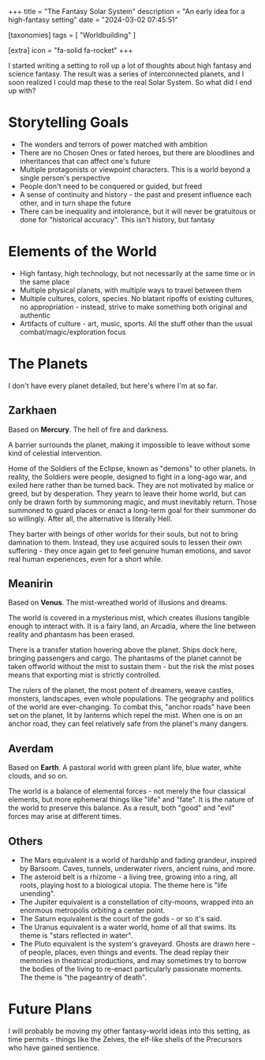 +++
title = "The Fantasy Solar System"
description = "An early idea for a high-fantasy setting"
date = "2024-03-02 07:45:51"

[taxonomies]
tags = [ "Worldbuilding" ]

[extra]
icon = "fa-solid fa-rocket"
+++

I started writing a setting to roll up a lot of thoughts about high fantasy and science fantasy.
The result was a series of interconnected planets, and I soon realized I could map these to the real Solar System.
So what did I end up with?

<!-- more -->

# Storytelling Goals

- The wonders and terrors of power matched with ambition
- There are no Chosen Ones or fated heroes, but there are bloodlines and inheritances that can affect one's future
- Multiple protagonists or viewpoint characters. This is a world beyond a single person's perspective
- People don't need to be conquered or guided, but freed
- A sense of continuity and history - the past and present influence each other, and in turn shape the future
- There can be inequality and intolerance, but it will never be gratuitous or done for "historical accuracy". This isn't history, but fantasy

# Elements of the World

- High fantasy, high technology, but not necessarily at the same time or in the same place
- Multiple physical planets, with multiple ways to travel between them
- Multiple cultures, colors, species. No blatant ripoffs of existing cultures, no appropriation - instead, strive to make something both original and authentic
- Artifacts of culture - art, music, sports. All the stuff other than the usual combat/magic/exploration focus

# The Planets

I don't have every planet detailed, but here's where I'm at so far.

## Zarkhaen

Based on **Mercury**. The hell of fire and darkness.

A barrier surrounds the planet, making it impossible to leave without some kind of celestial intervention.

Home of the Soldiers of the Eclipse, known as "demons" to other planets.
In reality, the Soldiers were people, designed to fight in a long-ago war, and exiled here rather than be turned back.
They are not motivated by malice or greed, but by desperation.
They yearn to leave their home world, but can only be drawn forth by summoning magic, and must inevitably return.
Those summoned to guard places or enact a long-term goal for their summoner do so willingly.
After all, the alternative is literally Hell.

They barter with beings of other worlds for their souls, but not to bring damnation to them.
Instead, they use acquired souls to lessen their own suffering - they once again get to feel genuine human emotions,
and savor real human experiences, even for a short while.

## Meanirin

Based on **Venus**. The mist-wreathed world of illusions and dreams.

The world is covered in a mysterious mist, which creates illusions tangible enough to interact with.
It is a fairy land, an Arcadia, where the line between reality and phantasm has been erased.

There is a transfer station hovering above the planet.
Ships dock here, bringing passengers and cargo.
The phantasms of the planet cannot be taken offworld without the mist to sustain them -
but the risk the mist poses means that exporting mist is strictly controlled.

The rulers of the planet, the most potent of dreamers, weave castles, monsters, landscapes, even whole populations.
The geography and politics of the world are ever-changing.
To combat this, "anchor roads" have been set on the planet, lit by lanterns which repel the mist.
When one is on an anchor road, they can feel relatively safe from the planet's many dangers.

## Averdam

Based on **Earth**. A pastoral world with green plant life, blue water, white clouds, and so on.

The world is a balance of elemental forces - not merely the four classical elements,
but more ephemeral things like "life" and "fate".
It is the nature of the world to preserve this balance.
As a result, both "good" and "evil" forces may arise at different times.

## Others

- The Mars equivalent is a world of hardship and fading grandeur, inspired by Barsoom. Caves, tunnels, underwater rivers, ancient ruins, and more.
- The asteroid belt is a rhizome - a living tree, growing into a ring, all roots, playing host to a biological utopia. The theme here is "life unending".
- The Jupiter equivalent is a constellation of city-moons, wrapped into an enormous metropolis orbiting a center point.
- The Saturn equivalent is the court of the gods - or so it's said.
- The Uranus equivalent is a water world, home of all that swims. Its theme is "stars reflected in water".
- The Pluto equivalent is the system's graveyard. Ghosts are drawn here - of people, places, even things and events. The dead replay their memories in theatrical productions, and may sometimes try to borrow the bodies of the living to re-enact particularly passionate moments. The theme is "the pageantry of death".

# Future Plans

I will probably be moving my other fantasy-world ideas into this setting, as time permits - things like the Zelves, the elf-like shells of the Precursors who have gained sentience.